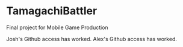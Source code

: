 # TamagachiBattler
Final project for Mobile Game Production

Josh's Github access has worked.
Alex's Github access has worked.